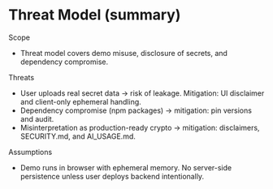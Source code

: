 # Threat Model (summary)

Scope
- Threat model covers demo misuse, disclosure of secrets, and dependency compromise.

Threats
- User uploads real secret data -> risk of leakage. Mitigation: UI disclaimer and client-only ephemeral handling.
- Dependency compromise (npm packages) -> mitigation: pin versions and audit.
- Misinterpretation as production-ready crypto -> mitigation: disclaimers, SECURITY.md, and AI_USAGE.md.

Assumptions
- Demo runs in browser with ephemeral memory. No server-side persistence unless user deploys backend intentionally.

